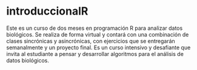 # introduccionalR
Este es un curso de dos meses en programación R para analizar datos biológicos. Se realiza de forma virtual y contará con una combinación de clases sincrónicas y asincrónicas, con ejercicios que se entregarán semanalmente y un proyecto final. Es un curso intensivo y desafiante que invita al estudiante a pensar y desarrollar algoritmos para el análisis de datos biológicos.
